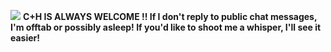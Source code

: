 ![](https://64.media.tumblr.com/163f5ae02bb570904856bbf8b92b4970/41c5f9f067f42494-db/s1280x1920/1030f92e937b0873d5fa2b3314a102d770d7e97a.pnj)
**C+H IS ALWAYS WELCOME !! If I don't reply to public chat messages, I'm offtab or possibly asleep! If you'd like to shoot me a whisper, I'll see it easier!**
